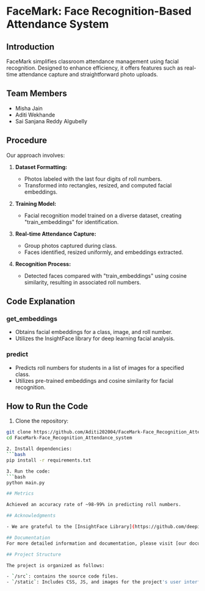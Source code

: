 # FaceMark: Face Recognition-Based Attendance System

## Introduction

FaceMark simplifies classroom attendance management using facial recognition. Designed to enhance efficiency, it offers features such as real-time attendance capture and straightforward photo uploads.

## Team Members
- Misha Jain
- Aditi Wekhande
- Sai Sanjana Reddy Algubelly

## Procedure

Our approach involves:
1. **Dataset Formatting:**
    - Photos labeled with the last four digits of roll numbers.
    - Transformed into rectangles, resized, and computed facial embeddings.

2. **Training Model:**
    - Facial recognition model trained on a diverse dataset, creating "train_embeddings" for identification.

3. **Real-time Attendance Capture:**
    - Group photos captured during class.
    - Faces identified, resized uniformly, and embeddings extracted.

4. **Recognition Process:**
    - Detected faces compared with "train_embeddings" using cosine similarity, resulting in associated roll numbers.

## Code Explanation

 ### get_embeddings
  - Obtains facial embeddings for a class, image, and roll number.
  - Utilizes the InsightFace library for deep learning facial analysis.
 
  ### predict
  - Predicts roll numbers for students in a list of images for a specified class.
  - Utilizes pre-trained embeddings and cosine similarity for facial recognition.
 
## How to Run the Code
  
  1. Clone the repository:
   ```bash
   git clone https://github.com/Aditi202004/FaceMark-Face_Recognition_Attendance_system.git
   cd FaceMark-Face_Recognition_Attendance_system

  2. Install dependencies:
   ```bash
   pip install -r requirements.txt

  3. Run the code:
   ```bash
   python main.py
   
## Metrics

Achieved an accuracy rate of ~98-99% in predicting roll numbers.

## Acknowledgments

- We are grateful to the [InsightFace Library](https://github.com/deepinsight/insightface) for providing essential functionalities for facial analysis.

## Documentation
For more detailed information and documentation, please visit [our documentation site](https://drive.google.com/file/d/1jNqSTrCi3ptIsSJYmodz61FPyA6tJzWB/view?usp=sharing).
 
## Project Structure

The project is organized as follows:

- `/src`: contains the source code files.
- `/static`: Includes CSS, JS, and images for the project's user interface.
   
  
